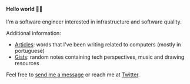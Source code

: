 #### Hello world :wave::mate:

I'm a software engineer interested in infrastructure and software quality.

Additional information:
- [Articles](https://medium.com/@gustavo_f): words that I've been writing related to computers (mostly in portuguese)
- [Gists](https://gist.github.com/gustavo-freitas): random notes containing tech perspectives, music and drawing resources

Feel free to [send me a message](mailto:gustavof@gmail.com) or reach me at [Twitter](https://twitter.com/gustavo_freitas).
